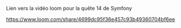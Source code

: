 Lien vers la vidéo loom pour la quête 14 de Symfony

https://www.loom.com/share/4699dc95f36e457c93b49360704bf6ee
